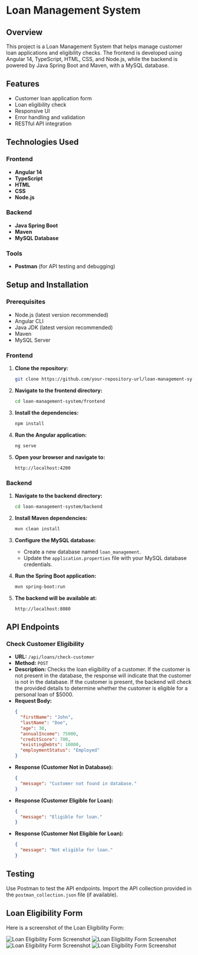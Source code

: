 # Loan Management System

## Overview

This project is a Loan Management System that helps manage customer loan applications and eligibility checks. The frontend is developed using Angular 14, TypeScript, HTML, CSS, and Node.js, while the backend is powered by Java Spring Boot and Maven, with a MySQL database.

## Features

- Customer loan application form
- Loan eligibility check
- Responsive UI
- Error handling and validation
- RESTful API integration

## Technologies Used

### Frontend

- **Angular 14**
- **TypeScript**
- **HTML**
- **CSS**
- **Node.js**

### Backend

- **Java Spring Boot**
- **Maven**
- **MySQL Database**

### Tools

- **Postman** (for API testing and debugging)

## Setup and Installation

### Prerequisites

- Node.js (latest version recommended)
- Angular CLI
- Java JDK (latest version recommended)
- Maven
- MySQL Server

### Frontend

1. **Clone the repository:**

   ```bash
   git clone https://github.com/your-repository-url/loan-management-system.git
   ```

2. **Navigate to the frontend directory:**

   ```bash
   cd loan-management-system/frontend
   ```

3. **Install the dependencies:**

   ```bash
   npm install
   ```

4. **Run the Angular application:**

   ```bash
   ng serve
   ```

5. **Open your browser and navigate to:**
   ```
   http://localhost:4200
   ```

### Backend

1. **Navigate to the backend directory:**

   ```bash
   cd loan-management-system/backend
   ```

2. **Install Maven dependencies:**

   ```bash
   mvn clean install
   ```

3. **Configure the MySQL database:**

   - Create a new database named `loan_management`.
   - Update the `application.properties` file with your MySQL database credentials.

4. **Run the Spring Boot application:**

   ```bash
   mvn spring-boot:run
   ```

5. **The backend will be available at:**
   ```
   http://localhost:8080
   ```

## API Endpoints

### Check Customer Eligibility

- **URL:** `/api/loans/check-customer`
- **Method:** `POST`
- **Description:** Checks the loan eligibility of a customer. If the customer is not present in the database, the response will indicate that the customer is not in the database. If the customer is present, the backend will check the provided details to determine whether the customer is eligible for a personal loan of $5000.
- **Request Body:**
  ```json
  {
    "firstName": "John",
    "lastName": "Doe",
    "age": 30,
    "annualIncome": 75000,
    "creditScore": 700,
    "existingDebts": 10000,
    "employmentStatus": "Employed"
  }
  ```
- **Response (Customer Not in Database):**
  ```json
  {
    "message": "Customer not found in database."
  }
  ```
- **Response (Customer Eligible for Loan):**
  ```json
  {
    "message": "Eligible for loan."
  }
  ```
- **Response (Customer Not Eligible for Loan):**
  ```json
  {
    "message": "Not eligible for loan."
  }
  ```

## Testing

Use Postman to test the API endpoints. Import the API collection provided in the `postman_collection.json` file (if available).

## Loan Eligibility Form

Here is a screenshot of the Loan Eligibility Form:

![Loan Eligibility Form Screenshot](screenshots/Screenshot1.pngpng)
![Loan Eligibility Form Screenshot](screenshots/Screenshot2.pngpng)
![Loan Eligibility Form Screenshot](screenshots/Screenshot3.pngpng)
![Loan Eligibility Form Screenshot](screenshots/Screenshot4.pngpng)
